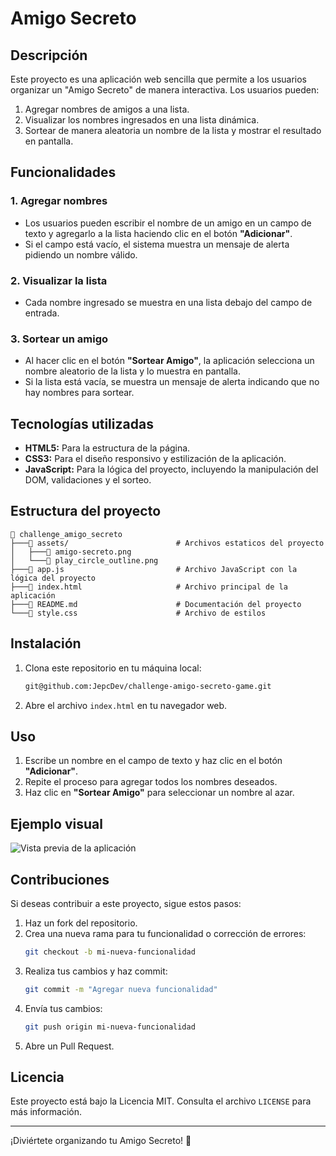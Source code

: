 # Amigo Secreto

## Descripción

Este proyecto es una aplicación web sencilla que permite a los usuarios organizar un "Amigo Secreto" de manera interactiva. Los usuarios pueden:

1. Agregar nombres de amigos a una lista.
2. Visualizar los nombres ingresados en una lista dinámica.
3. Sortear de manera aleatoria un nombre de la lista y mostrar el resultado en pantalla.

## Funcionalidades

### 1. Agregar nombres
- Los usuarios pueden escribir el nombre de un amigo en un campo de texto y agregarlo a la lista haciendo clic en el botón **"Adicionar"**.
- Si el campo está vacío, el sistema muestra un mensaje de alerta pidiendo un nombre válido.

### 2. Visualizar la lista
- Cada nombre ingresado se muestra en una lista debajo del campo de entrada.

### 3. Sortear un amigo
- Al hacer clic en el botón **"Sortear Amigo"**, la aplicación selecciona un nombre aleatorio de la lista y lo muestra en pantalla.
- Si la lista está vacía, se muestra un mensaje de alerta indicando que no hay nombres para sortear.

## Tecnologías utilizadas

- **HTML5:** Para la estructura de la página.
- **CSS3:** Para el diseño responsivo y estilización de la aplicación.
- **JavaScript:** Para la lógica del proyecto, incluyendo la manipulación del DOM, validaciones y el sorteo.

## Estructura del proyecto

```
📁 challenge_amigo_secreto
├───📁 assets/                        # Archivos estaticos del proyecto
│   ├───📄 amigo-secreto.png
│   └───📄 play_circle_outline.png
├───📄 app.js                         # Archivo JavaScript con la lógica del proyecto
├───📄 index.html                     # Archivo principal de la aplicación
├───📄 README.md                      # Documentación del proyecto
└───📄 style.css                      # Archivo de estilos
```

## Instalación

1. Clona este repositorio en tu máquina local:
   ```bash
   git@github.com:JepcDev/challenge-amigo-secreto-game.git
   ```

2. Abre el archivo `index.html` en tu navegador web.

## Uso

1. Escribe un nombre en el campo de texto y haz clic en el botón **"Adicionar"**.
2. Repite el proceso para agregar todos los nombres deseados.
3. Haz clic en **"Sortear Amigo"** para seleccionar un nombre al azar.

## Ejemplo visual

![Vista previa de la aplicación](https://jepcdev.github.io/challenge-amigo-secreto-game/)

## Contribuciones

Si deseas contribuir a este proyecto, sigue estos pasos:

1. Haz un fork del repositorio.
2. Crea una nueva rama para tu funcionalidad o corrección de errores:
   ```bash
   git checkout -b mi-nueva-funcionalidad
   ```
3. Realiza tus cambios y haz commit:
   ```bash
   git commit -m "Agregar nueva funcionalidad"
   ```
4. Envía tus cambios:
   ```bash
   git push origin mi-nueva-funcionalidad
   ```
5. Abre un Pull Request.

## Licencia

Este proyecto está bajo la Licencia MIT. Consulta el archivo `LICENSE` para más información.

---

¡Diviértete organizando tu Amigo Secreto! 🎉